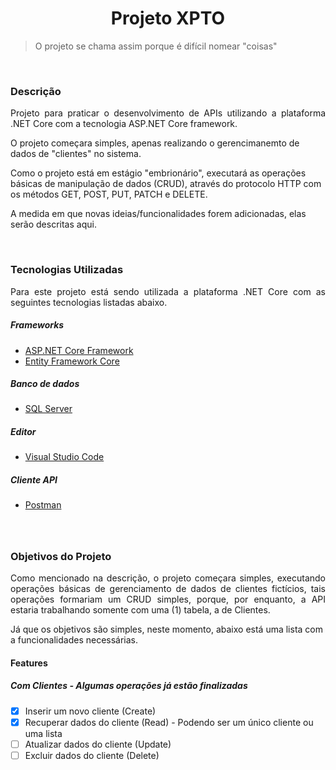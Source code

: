 



<h1 align="center">Projeto XPTO</h1>

<blockquote>O projeto se chama assim porque é difícil nomear "coisas"</blockquote>

<br>
<h3>Descrição</h3>

<p align="justify">
Projeto para praticar o desenvolvimento de APIs utilizando a plataforma .NET Core com a tecnologia ASP.NET Core framework.

O projeto começara simples, apenas realizando o gerencimanemto de dados de "clientes" no sistema.

Como o projeto está em estágio "embrionário", executará as operações básicas de manipulação de dados (CRUD), através do protocolo HTTP com os métodos GET, POST, PUT, PATCH e DELETE.

A medida em que novas ideias/funcionalidades forem adicionadas, elas serão descritas aqui.
</p>

<br>
<h3>Tecnologias Utilizadas</h3>

<p align="justify">
Para este projeto está sendo utilizada a plataforma .NET Core com as seguintes tecnologias listadas abaixo.

<br>
<h5>Frameworks</h5>

- [ASP.NET Core Framework](https://docs.microsoft.com/pt-br/aspnet/core/?view=aspnetcore-3.1)
- [Entity Framework Core](https://docs.microsoft.com/pt-br/ef/core/)

<h5>Banco de dados</h5>

- [SQL Server](https://www.microsoft.com/pt-br/sql-server/sql-server-downloads)

<h5>Editor</h5>

- [Visual Studio Code](https://code.visualstudio.com/)

<h5>Cliente API</h5>

- [Postman](https://www.postman.com/)

<h5></h5>
</p>

<br>
<h3>Objetivos do Projeto</h3>

<p align="justify">
Como mencionado na descrição, o projeto começara simples, executando operações básicas de gerenciamento de dados de clientes fictícios, tais operações formariam um CRUD simples, porque, por enquanto, a API estaria trabalhando somente com uma (1) tabela, a de Clientes.
</p>

<p>
Já que os objetivos são simples, neste momento, abaixo está uma lista com a funcionalidades necessárias.
</p>

#### Features

##### Com Clientes - Algumas operações já estão finalizadas
- [X] Inserir um novo cliente (Create) <br>
- [X] Recuperar dados do cliente (Read) - Podendo ser um único cliente ou uma lista <br>
- [ ] Atualizar dados do cliente (Update) <br>
- [ ] Excluir dados do cliente (Delete) <br>
